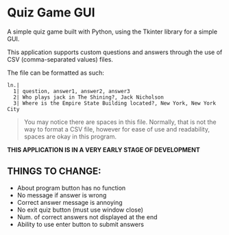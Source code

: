 # Quiz Game GUI
A simple quiz game built with Python, using the Tkinter library for a simple GUI.

This application supports custom questions and answers through the use of CSV (comma-separated values) files.

The file can be formatted as such:
```
ln.|
  1| question, answer1, answer2, answer3
  2| Who plays jack in The Shining?, Jack Nicholson
  3| Where is the Empire State Building located?, New York, New York City
```
> You may notice there are spaces in this file. 
> Normally, that is not the way to format a CSV file, however
> for ease of use and readability, spaces are okay in this program.

**THIS APPLICATION IS IN A VERY EARLY STAGE OF DEVELOPMENT**

## THINGS TO CHANGE:
- About program button has no function
- No message if answer is wrong
- Correct answer message is annoying
- No exit quiz button (must use window close)
- Num. of correct answers not displayed at the end
- Ability to use enter button to submit answers
